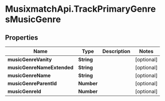 # MusixmatchApi.TrackPrimaryGenresMusicGenre

## Properties
Name | Type | Description | Notes
------------ | ------------- | ------------- | -------------
**musicGenreVanity** | **String** |  | [optional] 
**musicGenreNameExtended** | **String** |  | [optional] 
**musicGenreName** | **String** |  | [optional] 
**musicGenreParentId** | **Number** |  | [optional] 
**musicGenreId** | **Number** |  | [optional] 


